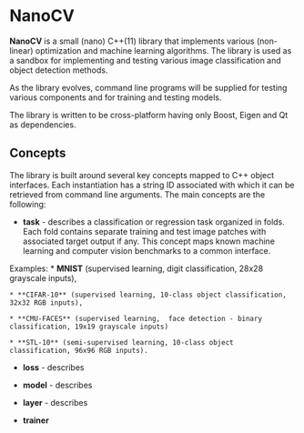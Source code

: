 # NanoCV

**NanoCV** is a small (nano) C++(11) library that implements various (non-linear) optimization and machine learning algorithms. The library is used as a sandbox for implementing and testing various image classification and object detection methods.

As the library evolves, command line programs will be supplied for testing various components and for training and testing models.

The library is written to be cross-platform having only Boost, Eigen and Qt as dependencies.

## Concepts

The library is built around several key concepts mapped to C++ object interfaces. Each instantiation has a string ID associated with which it can be retrieved 
from command line arguments. The main concepts are the following:

* **task** - describes a classification or regression task organized in folds. Each fold contains separate training and test image patches with associated target 
output if any. This concept maps known machine learning and computer vision benchmarks to a common interface. 

Examples: 
	* **MNIST** (supervised learning, digit classification, 28x28 grayscale inputs), 

	* **CIFAR-10** (supervised learning, 10-class object classification, 32x32 RGB inputs), 

	* **CMU-FACES** (supervised learning,  face detection - binary classification, 19x19 grayscale inputs) 

	* **STL-10** (semi-supervised learning, 10-class object classification, 96x96 RGB inputs).

* **loss** - describes 

* **model** - describes

* **layer** - describes

* **trainer**


 
